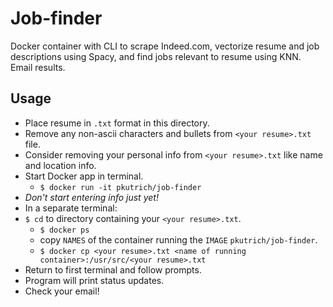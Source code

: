 # Job-finder
Docker container with CLI to scrape Indeed.com, vectorize resume and job descriptions using Spacy, and find jobs relevant to resume using KNN. Email results.

## Usage
- Place resume in `.txt` format in this directory. 
- Remove any non-ascii characters and bullets from `<your resume>.txt` file.
- Consider removing your personal info from `<your resume>.txt` like name and location info.
- Start Docker app in terminal.
    - `$ docker run -it pkutrich/job-finder`
- *Don't start entering info just yet!*
- In a separate terminal:
- `$ cd` to directory containing your `<your resume>.txt`.
    - `$ docker ps`
    - copy `NAMES` of the container running the `IMAGE` `pkutrich/job-finder`.
    - `$ docker cp <your resume>.txt <name of running container>:/usr/src/<your resume>.txt`
- Return to first terminal and follow prompts.
- Program will print status updates.
- Check your email!
    